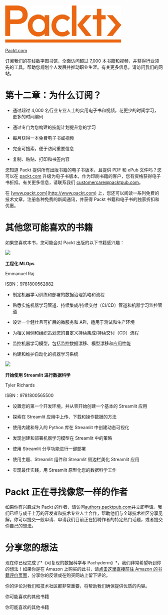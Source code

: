 ![](img/Image87360.jpg)

[Packt.com](http://Packt.com)

订阅我们的在线数字图书馆，全面访问超过 7,000 本书籍和视频，并获得行业领先的工具，帮助您规划个人发展并推动职业生涯。有关更多信息，请访问我们的网站。

# 第十二章：为什么订阅？

+   通过超过 4,000 名行业专业人士的实用电子书和视频，花更少的时间学习，更多的时间编码

+   通过专门为您构建的技能计划提升您的学习

+   每月获得一本免费电子书或视频

+   完全可搜索，便于访问重要信息

+   复制、粘贴、打印和书签内容

您知道 Packt 提供所有出版书籍的电子书版本，且提供 PDF 和 ePub 文件吗？您可以在 [packt.com](http://packt.com) 升级为电子书版本，作为印刷书籍的客户，您有资格获得电子书折扣。有关更多信息，请联系我们 customercare@packtpub.com。

在 [www.packt.com](http://www.packt.com) 上，您还可以阅读一系列免费的技术文章，注册各种免费的新闻通讯，并获得 Packt 书籍和电子书的独家折扣和优惠。

# 其他您可能喜欢的书籍

如果您喜欢本书，您可能会对 Packt 出版的以下书籍感兴趣：

![](https://www.packtpub.com/product/engineering-mlops/9781800562882)

**工程化 MLOps**

Emmanuel Raj

ISBN：9781800562882

+   制定机器学习训练和部署的数据治理策略和流程

+   熟悉实施机器学习管道、持续集成/持续交付（CI/CD）管道和机器学习监控管道

+   设计一个健壮且可扩展的微服务和 API，适用于测试和生产环境

+   为相关用例和组织策划您的自定义持续集成/持续交付（CD）流程

+   监控机器学习模型，包括监控数据漂移、模型漂移和应用性能

+   构建和维护自动化的机器学习系统

![](https://www.packtpub.com/product/getting-started-with-streamlit-for-data-science/9781800565500)

**开始使用 Streamlit 进行数据科学**

Tyler Richards

ISBN：9781800565500

+   设置您的第一个开发环境，并从零开始创建一个基本的 Streamlit 应用

+   探索在 Streamlit 应用中上传、下载和操作数据的方法

+   使用内建和导入的 Python 库在 Streamlit 中创建动态可视化

+   发现创建和部署机器学习模型在 Streamlit 中的策略

+   使用 Streamlit 分享功能进行一键部署

+   使用主题、Streamlit 组件和 Streamlit 侧边栏美化 Streamlit 应用

+   实现最佳实践，用 Streamlit 原型化您的数据科学工作

# Packt 正在寻找像您一样的作者

如果你有兴趣成为 Packt 的作者，请访问[authors.packtpub.com](http://authors.packtpub.com)并立即申请。我们已经与成千上万的开发者和技术专业人士合作，帮助他们与全球技术社区分享见解。你可以提交一般申请、申请我们目前正在招聘作者的特定热门话题，或者提交你自己的想法。

# 分享您的想法

现在你已经完成了*《可复现的数据科学与 Pachyderm》*，我们非常希望听到你的想法！如果你是在 Amazon 上购买的此书，请[点击这里直接前往 Amazon 的书籍评价页面](https://packt.link/r/1-801-07448-8)，分享你的反馈或在购买网站上留下评论。

你的评论对我们和技术社区都非常重要，将帮助我们确保提供优质的内容。

你可能喜欢的其他书籍

你可能喜欢的其他书籍
